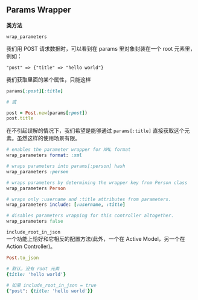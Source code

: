 ## Params Wrapper

**类方法**

```
wrap_parameters
```

我们用 POST 请求数据时，可以看到在 params 里对象封装在一个 root 元素里，例如：

```
"post" => {"title" => "hello world"}
```

我们获取里面的某个属性，只能这样

```ruby
params[:post][:title]

# 或

post = Post.new(params[:post])
post.title
```

在不引起误解的情况下，我们希望是能够通过 `params[:title]` 直接获取这个元素。虽然这样的使用场景有限。

```ruby
# enables the parameter wrapper for XML format
wrap_parameters format: :xml

# wraps parameters into params[:person] hash
wrap_parameters :person

# wraps parameters by determining the wrapper key from Person class
wrap_parameters Person

# wraps only :username and :title attributes from parameters.
wrap_parameters include: [:username, :title]

# disables parameters wrapping for this controller altogether.
wrap_parameters false
```

`include_root_in_json`<br> 一个功能上恰好和它相反的配置方法(此外，一个在 Active Model，另一个在 Action Controller)。

```ruby
Post.to_json

# 默认，没有 root 元素
{title: 'hello world'}

# 如果 include_root_in_json = true
{"post": {title: 'hello world'}}
```
